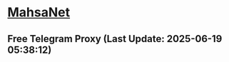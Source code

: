 
# [MahsaNet](https://t.me/mahsa_net)
## Free Telegram Proxy (Last Update: 2025-06-19 05:38:12)

    